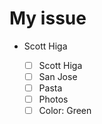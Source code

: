 # My issue
* Scott Higa

     - [ ] Scott Higa
     - [ ] San Jose
     - [ ] Pasta
     - [ ] Photos
     - [ ] Color: Green
